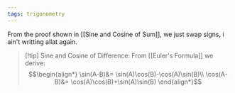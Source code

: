 ```yaml
---
tags: trigonometry
---
```

From the proof shown in [[Sine and Cosine of Sum]], we just swap signs, i ain't writting allat again.

>[!tip] Sine and Cosine of Difference:
>From [[Euler's Formula]] we derive:
>$$\begin{align*}
\sin(A-B)&= \sin(A)\cos(B)-\cos(A)\sin(B)\\
\cos(A-B)&= \cos(A)\cos(B)+\sin(A)\sin(B)
\end{align*}$$


